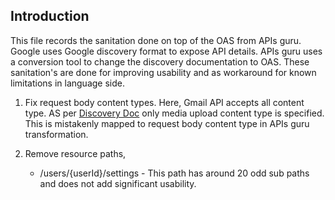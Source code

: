 ## Introduction

This file records the sanitation done on top of the OAS from APIs guru. Google uses Google discovery format to expose API details. APIs guru uses a conversion tool to change the discovery documentation to OAS. These sanitation's are done for improving usability and as workaround for known limitations in language side.

1. Fix request body content types. Here, Gmail API accepts all content type. AS per [Discovery Doc](https://developers.google.com/discovery/v1/reference/apis) only media upload content type is specified. This is mistakenly mapped to request body content type in APIs guru transformation.

2. Remove resource paths,
    * /users/{userId}/settings - This path has around 20 odd sub paths and does not add significant usability.
